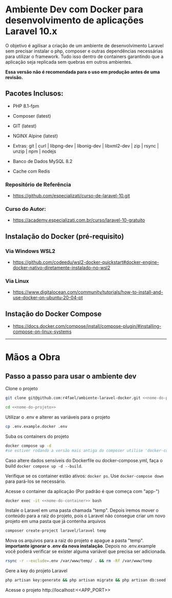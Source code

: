 # Ambiente Dev com Docker para desenvolvimento de aplicações Laravel 10.x

O objetivo é agilisar a criação de um ambiente de desenvolvimento Laravel sem precisar instalar o php, composer e outras dependências necessárias para utilizar o framework. Tudo isso dentro de containers garantindo que a aplicação seja replicada sem quebras em outros ambientes.

**Essa versão não é recomendada para o uso em produção antes de uma revisão.**

## Pacotes Inclusos:

- PHP 8.1-fpm

- Composer (latest)

- GIT (latest)

- NGINX Alpine (latest)

- Extras: git | curl | libpng-dev | libonig-dev | libxml2-dev | zip | rsync | unzip | npm | nodejs 

- Banco de Dados MySQL 8.2

- Cache com Redis


### Repositório de Referência
- https://github.com/especializati/curso-de-laravel-10.git

### Curso do Autor:
- https://academy.especializati.com.br/curso/laravel-10-gratuito



## Instalação do Docker (pré-requisito)

### Via  Windows WSL2

- https://github.com/codeedu/wsl2-docker-quickstart#docker-engine-docker-nativo-diretamente-instalado-no-wsl2

### Via Linux

- https://www.digitalocean.com/community/tutorials/how-to-install-and-use-docker-on-ubuntu-20-04-pt

## Instação do Docker Compose

- https://docs.docker.com/compose/install/compose-plugin/#installing-compose-on-linux-systems  



---

# Mãos a Obra

## Passo a passo para usar o ambiente dev

Clone o projeto
```sh
git clone git@github.com:r4fael/ambiente-laravel-docker.git <<nome-do-projeto>>
```
```sh
cd <<nome-do-projeto>>
```


Utilizar o .env e alterer as variáveis para o projeto
```sh
cp .env.example.docker .env
```

Suba os containers do projeto
```sh
docker compose up -d
#se estiver rodando a versão mais antiga do composer utilise 'docker-compose up -d'
```

Caso altere dados sensíveis do Dockerfile ou docker-compose.yml, faça o build ```docker compose up -d --build```.

Verifique se os container estão ativos: ```docker ps```.  Use  ```docker-compose down``` para pará-los se necessário.

Acesse o container da aplicação (Por padrão é que começa com "app-")
```sh
docker exec -it <<nome-do-container>> bash
```

Instale o Laravel em uma pasta chamada "temp". 
Depois iremos mover o conteúdo para a raiz do projeto, pois o Laravel não consegue criar um novo projeto em uma pasta que já contenha arquivos
```sh
composer create-project laravel/laravel temp 
```

Mova os arquivos para a raiz do projeto e apague a pasta "temp".
**importante ignorar o .env da nova instalação**. Depois no .env.example você poderá verificar se exister alguma variável que precisa ser adicionada.
```sh
rsync -r --exclude=.env /var/www/temp/ . && rm -Rf /var/www/temp
```


Gere a key do projeto Laravel
```sh
php artisan key:generate && php artisan migrate && php artisan db:seed
```



Acesse o projeto
http://localhost:<<APP_PORT>> 
